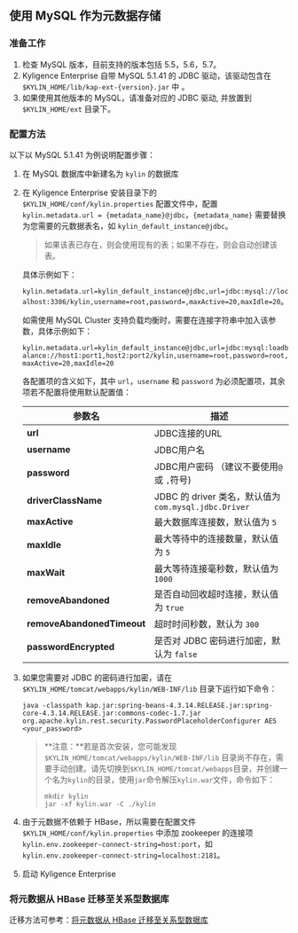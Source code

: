 ## 使用 MySQL 作为元数据存储

### 准备工作

1. 检查 MySQL 版本，目前支持的版本包括 5.5，5.6，5.7。
2. Kyligence Enterprise 自带 MySQL 5.1.41 的 JDBC 驱动，该驱动包含在 `$KYLIN_HOME/lib/kap-ext-{version}.jar` 中 。
3. 如果使用其他版本的 MySQL，请准备对应的 JDBC 驱动, 并放置到 `$KYLIN_HOME/ext` 目录下。

### 配置方法
以下以 MySQL 5.1.41 为例说明配置步骤：
1. 在 MySQL 数据库中新建名为 `kylin` 的数据库

2. 在 Kyligence Enterprise 安装目录下的 `$KYLIN_HOME/conf/kylin.properties` 配置文件中，配置 `kylin.metadata.url = {metadata_name}@jdbc`，`{metadata_name}` 需要替换为您需要的元数据表名，如 `kylin_default_instance@jdbc`。

   > 如果该表已存在，则会使用现有的表；如果不存在，则会自动创建该表。

   具体示例如下：

   `kylin.metadata.url=kylin_default_instance@jdbc,url=jdbc:mysql://localhost:3306/kylin,username=root,password=,maxActive=20,maxIdle=20`。

   如需使用 MySQL Cluster 支持负载均衡时，需要在连接字符串中加入该参数，具体示例如下：

   `kylin.metadata.url=kylin_default_instance@jdbc,url=jdbc:mysql:loadbalance://host1:port1,host2:port2/kylin,username=root,password=root,maxActive=20,maxIdle=20`

   各配置项的含义如下，其中 `url`，`username` 和 `password` 为必须配置项，其余项若不配置将使用默认配置值：


   | 参数名       | 描述                                                                |
   | -------------------------- | ----------------------------------------------------- |
   | **url**                    | JDBC连接的URL                                         |
   | **username**               | JDBC用户名                                            |
   | **password**               | JDBC用户密码 （建议不要使用`@`或 `,`符号)             |
   | **driverClassName**        | JDBC 的 driver 类名，默认值为 `com.mysql.jdbc.Driver` |
   | **maxActive**              | 最大数据库连接数，默认值为 `5`                        |
   | **maxIdle**                | 最大等待中的连接数量，默认值为 `5`                    |
   | **maxWait**                | 最大等待连接毫秒数，默认值为 `1000`                   |
   | **removeAbandoned**        | 是否自动回收超时连接，默认值为 `true`                 |
   | **removeAbandonedTimeout** | 超时时间秒数，默认为 `300`                            |
   | **passwordEncrypted**      | 是否对 JDBC 密码进行加密，默认为 `false`              |

3. 如果您需要对 JDBC 的密码进行加密，请在 `$KYLIN_HOME/tomcat/webapps/kylin/WEB-INF/lib` 目录下运行如下命令：

   ```shell
   java -classpath kap.jar:spring-beans-4.3.14.RELEASE.jar:spring-core-4.3.14.RELEASE.jar:commons-codec-1.7.jar org.apache.kylin.rest.security.PasswordPlaceholderConfigurer AES <your_password>
   ```

   > **注意：**若是首次安装，您可能发现 `$KYLIN_HOME/tomcat/webapps/kylin/WEB-INF/lib` 目录尚不存在，需要手动创建。请先切换到`$KYLIN_HOME/tomcat/webapps`目录，并创建一个名为`kylin`的目录，使用`jar`命令解压`kylin.war`文件，命令如下：
   >
   > ```
   > mkdir kylin
   > jar -xf kylin.war -C ./kylin
   > ```

4. 由于元数据不依赖于 HBase，所以需要在配置文件 `$KYLIN_HOME/conf/kylin.properties` 中添加 zookeeper 的连接项 `kylin.env.zookeeper-connect-string=host:port`，如 `kylin.env.zookeeper-connect-string=localhost:2181`。

5. 启动 Kyligence Enterprise

### 将元数据从 HBase 迁移至关系型数据库

迁移方法可参考：[将元数据从 HBase 迁移至关系型数据库](../rdbms_metastore/migrate_metastore_to_rdbms.cn.md)


